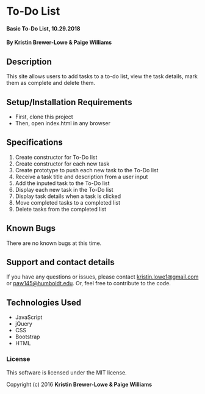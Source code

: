 # To-Do List

#### Basic To-Do List, 10.29.2018

#### By Kristin Brewer-Lowe & Paige Williams

## Description

This site allows users to add tasks to a to-do list, view the task details, mark them as complete and delete them.

## Setup/Installation Requirements

* First, clone this project
* Then, open index.html in any browser


## Specifications
 1. Create constructor for To-Do list
 2. Create constructor for each new task
 3. Create prototype to push each new task to the To-Do list
 4. Receive a task title and description from a user input
 5. Add the inputed task to the To-Do list
 6. Display each new task in the To-Do list
 7. Display task details when a task is clicked
 8. Move completed tasks to a completed list
 9. Delete tasks from the completed list

## Known Bugs

There are no known bugs at this time.

## Support and contact details

If you have any questions or issues, please contact kristin.lowe1@gmail.com or paw145@humboldt.edu. Or, feel free to contribute to the code.

## Technologies Used

* JavaScript
* jQuery
* CSS
* Bootstrap
* HTML

### License

This software is licensed under the MIT license.

Copyright (c) 2016 **Kristin Brewer-Lowe & Paige Williams**
